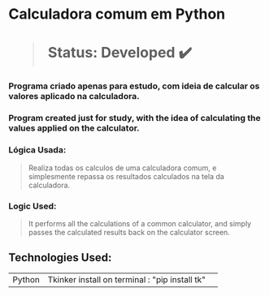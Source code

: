 <h1> Calculadora comum em Python <h1>

>Status: Developed ✔️

### Programa criado apenas para estudo, com ideia de calcular os valores aplicado na calculadora.

### Program created just for study, with the idea of calculating the values applied on the calculator.

### Lógica Usada: 
> Realiza todas os calculos de uma calculadora comum, e simplesmente repassa os resultados calculados na tela da calculadora. 

### Logic Used:
> It performs all the calculations of a common calculator, and simply passes the calculated results back on the calculator screen.


## Technologies Used: 

<table>
  <tr>
    <td>Python</td>
    <td>Tkinker   install on terminal : "pip install tk" </td>
    <td>
  </tr>
